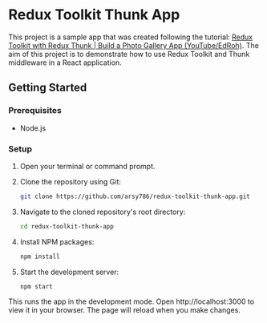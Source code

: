 # Redux Toolkit Thunk App

This project is a sample app that was created following the tutorial: [Redux Toolkit with Redux Thunk | Build a Photo Gallery App (YouTube/EdRoh)](https://www.youtube.com/watch?v=lH-yFJZF0ts). The aim of this project is to demonstrate how to use Redux Toolkit and Thunk middleware in a React application.

## Getting Started

### Prerequisites

- Node.js

### Setup

1.  Open your terminal or command prompt.

2.  Clone the repository using Git:

    ```bash
    git clone https://github.com/arsy786/redux-toolkit-thunk-app.git
    ```

3.  Navigate to the cloned repository's root directory:

    ```bash
    cd redux-toolkit-thunk-app
    ```

4.  Install NPM packages:

    ```bash
    npm install
    ```

5.  Start the development server:

    ```bash
    npm start
    ```

This runs the app in the development mode. Open http://localhost:3000 to view it in your browser. The page will reload when you make changes.
